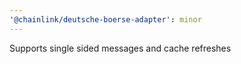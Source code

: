 ```yaml
---
'@chainlink/deutsche-boerse-adapter': minor
---
```


Supports single sided messages and cache refreshes
